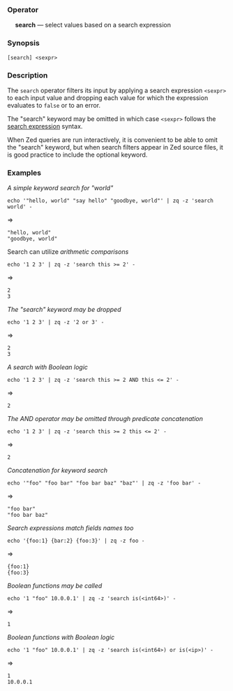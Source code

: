 ### Operator

&emsp; **search** &mdash; select values based on a search expression

### Synopsis
```
[search] <sexpr>
```
### Description

The `search` operator filters its input by applying a search expression `<sexpr>`
to each input value and dropping each value for which the expression evaluates
to `false` or to an error.

The "search" keyword may be omitted in which case `<sexpr>` follows
the [search expression](../overview.md#7-search-expressions) syntax.

When Zed queries are run interactively, it is convenient to be able to omit
the "search" keyword, but when search filters appear in Zed source files,
it is good practice to include the optional keyword.

### Examples

_A simple keyword search for "world"_
```mdtest-command
echo '"hello, world" "say hello" "goodbye, world"' | zq -z 'search world' -
```
=>
```mdtest-output
"hello, world"
"goodbye, world"
```
Search can utilize _arithmetic comparisons_
```mdtest-command
echo '1 2 3' | zq -z 'search this >= 2' -
```
=>
```mdtest-output
2
3
```
_The "search" keyword may be dropped_
```mdtest-command
echo '1 2 3' | zq -z '2 or 3' -
```
=>
```mdtest-output
2
3
```
_A search with Boolean logic_
```mdtest-command
echo '1 2 3' | zq -z 'search this >= 2 AND this <= 2' -
```
=>
```mdtest-output
2
```
_The AND operator may be omitted through predicate concatenation_
```mdtest-command
echo '1 2 3' | zq -z 'search this >= 2 this <= 2' -
```
=>
```mdtest-output
2
```
_Concatenation for keyword search_
```mdtest-command
echo '"foo" "foo bar" "foo bar baz" "baz"' | zq -z 'foo bar' -
```
=>
```mdtest-output
"foo bar"
"foo bar baz"
```
_Search expressions match fields names too_
```mdtest-command
echo '{foo:1} {bar:2} {foo:3}' | zq -z foo -
```
=>
```mdtest-output
{foo:1}
{foo:3}
```
_Boolean functions may be called_
```mdtest-command
echo '1 "foo" 10.0.0.1' | zq -z 'search is(<int64>)' -
```
=>
```mdtest-output
1
```
_Boolean functions with Boolean logic_
```mdtest-command
echo '1 "foo" 10.0.0.1' | zq -z 'search is(<int64>) or is(<ip>)' -
```
=>
```mdtest-output
1
10.0.0.1
```
